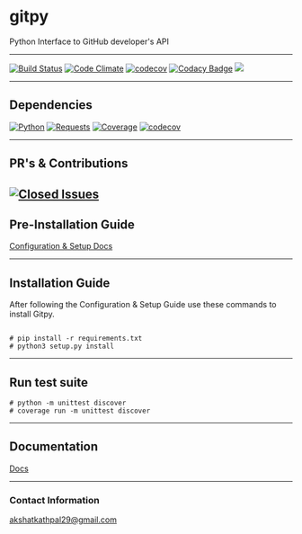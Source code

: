 # gitpy

Python Interface to GitHub developer's API

---

[![Build Status](https://travis-ci.org/babygame0ver/gitpy.svg?branch=master&style=flat-square)](https://travis-ci.org/babygame0ver/gitpy)
[![Code Climate](https://codeclimate.com/github/babygame0ver/gitpy.png?style=flat-square)](https://codeclimate.com/github/babygame0ver/gitpy)
[![codecov](https://codecov.io/gh/babygame0ver/gitpy/branch/master/graph/badge.svg)](https://codecov.io/gh/babygame0ver/gitpy)
[![Codacy Badge](https://api.codacy.com/project/badge/Grade/64422e753f1d40c9a7cc039b21f4363a)](https://www.codacy.com/manual/babygame0ver/gitpy?utm_source=github.com&amp;utm_medium=referral&amp;utm_content=babygame0ver/gitpy&amp;utm_campaign=Badge_Grade)
[![](https://img.shields.io/badge/license-MIT%20License-green.svg)](https://opensource.org/licenses/MIT)

---

## Dependencies

[![Python](https://img.shields.io/badge/python-3.7.4-blue.svg?style=flat-square)](https://www.python.org/downloads/release/python-374/)
[![Requests](https://img.shields.io/badge/requests-2.22.0-blue.svg?style=flat-square)](https://pypi.python.org/pypi/requests/)
[![Coverage](https://img.shields.io/badge/Coverage-4.5.4-blue.svg?style=flat-square)](https://pypi.org/project/coverage/)
[![codecov](https://img.shields.io/badge/codecov-4.5.4-blue.svg?style=flat-square)](https://pypi.org/project/codecov/)

---

## PR's & Contributions 


[![Closed Issues](https://img.shields.io/github/issues-closed-raw/babygame0ver/gitpy.svg)](https://github.com/babygame0ver/gitpy/pulls?q=is%3Apr+is%3Aclosed)
---

## Pre-Installation Guide

[Configuration & Setup Docs](config.md)

---

## Installation Guide

After following the Configuration & Setup Guide use these commands to install Gitpy.

```

# pip install -r requirements.txt
# python3 setup.py install

```

---

## Run test suite

```
# python -m unittest discover
# coverage run -m unittest discover

```

---

## Documentation

[Docs](documentation.rst)

---

### Contact Information

akshatkathpal29@gmail.com
